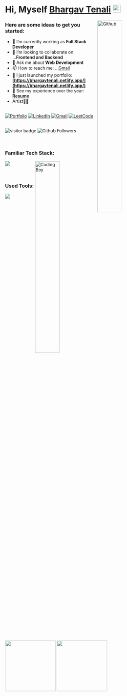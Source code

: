 <!-- This Sanajit-Jana/sanajitjana's Repository is most important and valuable repository because its `README.md` (this file) appears as Github profile. -->

# Hi, Myself <a href="https://bhargavtenali.netlify.app/" target="_blank">Bhargav Tenali</a> <img src="https://media.giphy.com/media/hvRJCLFzcasrR4ia7z/giphy.gif" width="25px">

<img width="40%" align="right" alt="Github" src="https://raw.githubusercontent.com/onimur/.github/master/.resources/git-header.svg" />

### Here are some ideas to get you started:

- 🔭 I’m currently working as **Full Stack Developer**
- 👯 I’m looking to collaborate on ...**Frontend and Backend**
- 💬 Ask me about **Web Development**
- 📫 How to reach me: ...[Gmail](mailto:bhargavtenali@gmail.com)
- 🔭 I just launched my portfolio: **[https://bhargavtenali.netlify.app/](https://bhargavtenali.netlify.app/)**
- 💼 See my experience over the year: **[Resume]()**
- Artist🎨🤘

<br/>

<div align="left">
<a href="https://bhargavtenali.netlify.app/"><img alt="Portfolio" src="https://img.shields.io/badge/portfolio-008000.svg?style=for-the-badge&logo=google-chrome&logoColor=white"/></a>
<a href="https://www.linkedin.com/in/bhargavtenali/"><img alt="LinkedIn" src="https://img.shields.io/badge/linkedin-%230077B5.svg?style=for-the-badge&logo=linkedin&logoColor=white"/></a>
<a href="mailto:mail.bhargavtenali@gmail.com"><img alt="Gmail" src="https://img.shields.io/badge/Gmail-D14836?style=for-the-badge&logo=gmail&logoColor=white"/></a>
<a href="https://leetcode.com/bhargavtenali/"><img alt="LeetCode" src="https://img.shields.io/badge/LeetCode-FFA116?style=for-the-badge&logo=leetcode&logoColor=white"/></a>
</div>

<br/>

![visitor badge](https://visitor-badge.laobi.icu/badge?page_id=bhargavtenali.visitor-badge.issue.1&title=Github%20Visitors)
![Github Followers](https://img.shields.io/github/followers/bhargavtenali?label=Github%20Connection&style=flat)

<br/>


### Familiar Tech Stack:

<!-- coding boy -->
<img width="40%" align="right" alt="Coding Boy" src="https://github.com/sanajitjana/sanajitjana/blob/master/coding.gif?raw=true" />

<!-- language -->

[![](https://skillicons.dev/icons?i=html,css,sass,js,ts,react,redux,nodejs,express,py,sqlite,postgres)]()

<br/>

### Used Tools:

[![](https://skillicons.dev/icons?i=git,netlify,vscode,figma)]()


<br />

<br/>



<p>
  <img height="165em" src="https://github-readme-streak-stats.herokuapp.com/?user=bhargavtenali&show_icons=true&hide_border=true&&count_private=true&include_all_commits=true"/>  
  <img height="165em" src="https://github-readme-stats.vercel.app/api?username=bhargavtenali&show_icons=true&hide_border=true&&count_private=true&include_all_commits=true" />
</p>
